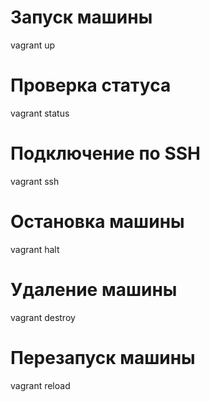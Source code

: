 # Запуск машины
vagrant up

# Проверка статуса
vagrant status

# Подключение по SSH
vagrant ssh

# Остановка машины
vagrant halt

# Удаление машины
vagrant destroy

# Перезапуск машины
vagrant reload
